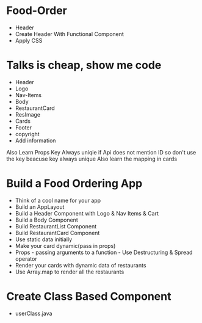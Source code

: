 # Food-Order
- Header
 - Create Header With Functional Component
 - Apply CSS
# Talks is cheap, show me code
- Header
 - Logo
 - Nav-Items
- Body
 - RestaurantCard
 - ResImage
 - Cards
- Footer
 - copyright
 - Add information

Also Learn Props
Key Always uniqie if Api does not mention ID so don't  use the key beacuse key always unique
Also learn the mapping in cards

# Build a Food Ordering App
- Think of a cool name for your app
- Build an AppLayout
- Build a Header Component with Logo & Nav Items & Cart
- Build a Body Component
- Build RestaurantList Component
- Build RestaurantCard Component
- Use static data initially
- Make your card dynamic(pass in props)
- Props - passing arguments to a function - Use Destructuring & Spread operator
- Render your cards with dynamic data of restaurants
- Use Array.map to render all the restaurants

# Create Class Based Component
 - userClass.java